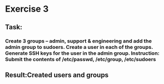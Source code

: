 # Exercise 3
## Task:
### Create 3 groups – admin, support & engineering and add the admin group to sudoers. Create a user in each of the groups. Generate SSH keys for the user in the admin group. Instruction: Submit the contents of /etc/passwd, /etc/group, /etc/sudoers
## Result:Created users and groups
